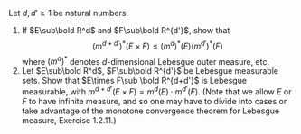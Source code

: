 Let $d,d'\ge 1$ be natural numbers.
1. If $E\sub\bold R^d$ and $F\sub\bold R^{d'}$, show that $$(m^{d+d'})^*(E\times F)\le (m^{d})^*(E)(m^{d'})^*(F)$$
where $(m^d)^*$ denotes $d$-dimensional Lebesgue outer measure, etc.
2. Let $E\sub\bold R^d$, $F\sub\bold R^{d'}$ be Lebesgue measurable sets. Show that $E\times F\sub \bold R^{d+d'}$ is Lebesgue measurable, with $m^{d+d'}(E\times F)= m^{d}(E)\cdot m^{d'}(F)$. (Note that we allow $E$ or $F$ to have infinite measure, and so one may have to divide into cases or take advantage of the monotone convergence theorem for Lebesgue measure, Exercise 1.2.11.)